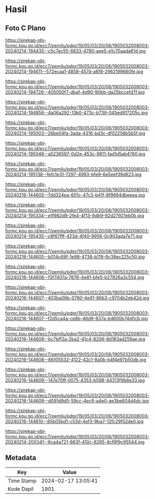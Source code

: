 # Hasil

## Foto C Plano

https://sirekap-obj-formc.kpu.go.id/ecc7/pemilu/pdpr/19/05/03/20/08/1905032008003-20240214-194435--c5c7ec55-6833-4780-aee5-e1c70aada61d.jpg

https://sirekap-obj-formc.kpu.go.id/ecc7/pemilu/pdpr/19/05/03/20/08/1905032008003-20240214-194611--572ecaa1-4858-457d-a6f8-2962199660fe.jpg

https://sirekap-obj-formc.kpu.go.id/ecc7/pemilu/pdpr/19/05/03/20/08/1905032008003-20240214-194726--405050f7-dbaf-4d90-90bb-da25bccefd7f.jpg

https://sirekap-obj-formc.kpu.go.id/ecc7/pemilu/pdpr/19/05/03/20/08/1905032008003-20240214-194856--4a06a292-13b0-473c-b739-045ed917205c.jpg

https://sirekap-obj-formc.kpu.go.id/ecc7/pemilu/pdpr/19/05/03/20/08/1905032008003-20240214-195003--26be04fa-3ada-4316-bd3c-df02258b5b5f.jpg

https://sirekap-obj-formc.kpu.go.id/ecc7/pemilu/pdpr/19/05/03/20/08/1905032008003-20240214-195048--a5236597-0d2e-453c-9811-fad1d5ab4760.jpg

https://sirekap-obj-formc.kpu.go.id/ecc7/pemilu/pdpr/19/05/03/20/08/1905032008003-20240214-195138--fefc1e31-7297-4993-bfe9-6e5eef39d623.jpg

https://sirekap-obj-formc.kpu.go.id/ecc7/pemilu/pdpr/19/05/03/20/08/1905032008003-20240216-144605--7dd324ea-601c-47c3-b41f-8f9664dbeeea.jpg

https://sirekap-obj-formc.kpu.go.id/ecc7/pemilu/pdpr/19/05/03/20/08/1905032008003-20240214-195334--e1f982d9-2fe4-4f13-9db9-92d27921eb0b.jpg

https://sirekap-obj-formc.kpu.go.id/ecc7/pemilu/pdpr/19/05/03/20/08/1905032008003-20240214-195435--c8f67fff-423d-4f40-9956-0c903ada7e71.jpg

https://sirekap-obj-formc.kpu.go.id/ecc7/pemilu/pdpr/19/05/03/20/08/1905032008003-20240216-144605--b014c69f-1e98-4736-b119-6c38ec225c50.jpg

https://sirekap-obj-formc.kpu.go.id/ecc7/pemilu/pdpr/19/05/03/20/08/1905032008003-20240216-144606--f3f7407a-7676-4e81-bfe5-b27826a3c554.jpg

https://sirekap-obj-formc.kpu.go.id/ecc7/pemilu/pdpr/19/05/03/20/08/1905032008003-20240216-144607--403ba06b-0780-4e91-86b3-c9704b2eb42d.jpg

https://sirekap-obj-formc.kpu.go.id/ecc7/pemilu/pdpr/19/05/03/20/08/1905032008003-20240216-144607--f2d5ca4a-ce8b-46d9-837a-bd600b74d0cb.jpg

https://sirekap-obj-formc.kpu.go.id/ecc7/pemilu/pdpr/19/05/03/20/08/1905032008003-20240216-144608--bc7bff2a-2ba2-41c4-8206-8d183ad259ae.jpg

https://sirekap-obj-formc.kpu.go.id/ecc7/pemilu/pdpr/19/05/03/20/08/1905032008003-20240216-144608--66105532-4122-42c1-8a0b-b4f4e97b50db.jpg

https://sirekap-obj-formc.kpu.go.id/ecc7/pemilu/pdpr/19/05/03/20/08/1905032008003-20240216-144609--147e70ff-0075-4353-b598-44313f9b6e33.jpg

https://sirekap-obj-formc.kpu.go.id/ecc7/pemilu/pdpr/19/05/03/20/08/1905032008003-20240216-144609--d091d9d5-59cc-4ec9-a4e0-ae3be604d4dc.jpg

https://sirekap-obj-formc.kpu.go.id/ecc7/pemilu/pdpr/19/05/03/20/08/1905032008003-20240216-144610--85b05bd1-c53d-4ef3-9ba7-12fc29f52de0.jpg

https://sirekap-obj-formc.kpu.go.id/ecc7/pemilu/pdpr/19/05/03/20/08/1905032008003-20240214-200341--6ca4a721-663f-410c-8295-4cf9f9c95544.jpg


## Metadata

| Key        | Value               |
| ---------- | ------------------- |
| Time Stamp | 2024-02-17 13:05:41 |
| Kode Dapil | 1901                |



